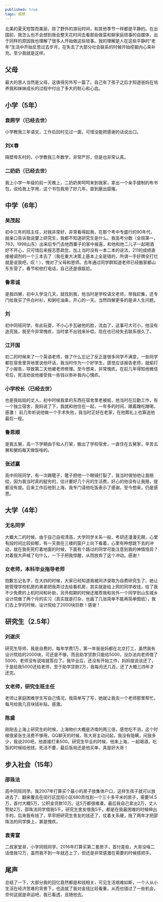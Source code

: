 ```yaml
---
published: true
tags: 感想
---
```


北美的夏天短暂而美丽，除了野外的游玩时间，和其他季节一样都是平静的。在出国前，我怎么也不会想到我会整天花时间去看那些做菜和聊家庭琐事的自媒体，出于同样的原因我也理解了很多人开始做这些琐事。我的理解是人在这些平静的“老年”生活中开始反思过去岁月，在失去了大部分社会联系的时候开始挖掘内心来补充。至少我就是这样。

## 父母

最大的恩人当然是父母，这值得另外写一篇了。自己有了孩子之后才知道爸妈在培养我和妹妹成长的过程中付出了多大的耐心和心血。

## 小学（5年）

### 袁照学（已经去世）

小学教我三年语文，工作后回村见过一面，可惜没能把感谢的话说出口。

### 刘X春

隔壁埠东村的，小学教我三年数学，非常严厉，但是也非常认真。

### 二奶奶（已经去世）

我上小学一年级的前一天晚上，二奶奶笑呵呵来到我家，拿出一个亲手缝制的布书包，说给我上学用，这个书包我用了好几年，直到磨出窟窿。

## 中学（6年）

### 吴茂起

初中三年的班主任，对我非常好，非常看得起我，在那个考中专盛行的90年代，就亲口告诉我说要上研究生，我都不知道研究生是什么。我高考分数（全班第一，763，1998山东）出来后专门去他西寨子的家中报喜，和他和他二儿子一起喝酒好不开心，只可惜后来报志愿疏忽，加上当时没有一本二本的说法，211的成绩直接被调剂的一个三本去了（我在重大决策上基本上全是错的，所谓一手好牌全打烂就是说我吧，叹！），愧对了父母和恩师。去年通过同学群知道老师已经搬家都山东东营了，春节和他打电话，自己还是很尴尬。

### 鲁思诚

是我四舅，初中入学没几天，就找到我，他当时是学校语文老师，带我赶集，还专门给我买了件白衬衫，和粥吃油条，开心的一天。当然四舅更多的是讲人生问题。

### 刘

初中同班同学，有此玩耍，不小心手瓦破他的脸，流血了，这事可大可小，他没有追究我，我至今非常愧疚，当时拿不出钱来补偿，现在也已经失去联系很久了。

### 江开国

初二的时候来了一个英语老师，做了什么忘记了反正是很多同学不满意，一些同学都在宿舍里背地里说他坏话，我当时作为一个好学生，感觉应该报告老师，就偷打了小报告，导致第二天他被老师修理。至今想来，非常愧疚。在前几年得知他微信号后，死活劝说他接受我一些钱以弥补我内心愧疚。

### 小学校长（已经去世）

也是我姑姑的丈人，初中时候我拿的东西在宿舍里老被偷，他当时在后勤工作，有一个独立宿舍，我妈说了下，我就和他住在一起，一年多的时间，跟着蹭吃蹭喝，感激！ 前几年听说他做一个手术失败，我当时正好在老家，在他葬礼上也算送他最后一程。

### 鲁思顺

是我五舅，高一下学期由于和人打架，搬出了学校宿舍，一直住在五舅家，辛苦五舅和舅妈每天做饭啥的。

### 张述赢

高中同班同学，有一次踢毽子，毽子把他一个眼镜打裂了，我当时很怕他让我赔偿，因为我当时真的挺穷的，估计要好几个月的生活费。好心的他没有让我赔，提都没有提。后来工作后他到上海，我专门请他吃饭表示了感谢。至今想来，仍是感恩。

## 大学（4年）

### 无名同学

大概大二的时候，由于自己自视清高，大学同学关系一般，考研还漫漫无期，心里有段时间比较抑郁，有一天我在三楼的窗户上向下看着，心里有种想跳下去的冲动，就在我死死盯着地面的时候，下面有个路过的同学可能注意到我的神情怪异？ 对着我大声喊了句什么，一下子把我惊醒，从而放弃了这个冲动。感谢！

### 女老师，本科毕业指导老师

抱歉忘记名字，在大四的时候，大家已经知道我被同济录取为自费研究生了。她让她管理学校机房的弟弟把我弄过去给看机房，其实就是给上网的同学收钱，给了我不少免费的上机时间和补助，另外假期的时候还推荐我和另外一个同学到山东城乡设计院做了两个月的实习（其实就是打杂，也画了几张简单不能再简单图纸），我们去上学的时候，设计院给了2000块巨款！感谢！

## 研究生（2.5年）

### 刘遂庆

研究生导师，我是自费的，每年学费1万，第一年我爸妈都在北京打工，虽然我有设计院给的2000块，可还是不够，而且助学贷款只能给5000，没办法向老师借了5000，老师没有说啥就答应了。我毕业后，还没有开始工作，妈妈就说该还了，于是给我5000还给老师，至于助学贷款2万，我每月还几百，还了大概三四年才还完。

### 女老师，研究生班主任

老师让家庭困难学生写自己情况，我简单写了写，她就让我去一个老师那里帮忙，每月给我几百块钱补贴，感激。

### 陈盛

刚刚去上海上研究生的时候，上海物价大概是济南的两三倍，感觉吃不消，这个时候很紧张生活费不够用，QQ聊天的时候，陈大哥主动问起，我没有隐瞒，问我多少，我说200吧，他直接打来500。研究生毕业的时候，他来上海，一起喝酒，吃饭的时候给他钱，死活不要，最后饭局还是他买单，真是好大哥！

## 步入社会（15年）

### 邵珠法

高中同班同学。我2007年打算买个最小的房子放集体户口，这样生孩子就可以放进去了，翻来覆去在闵行区昆阳小区680弄找到一个三十多平米的房子，需要14.5万，首付大概5万，公积金贷款10万。这5万都很难凑，最后我自己拿出2万，丈人赞助2万，邵珠法同学借我5千，研究生舍友借我5千。都是在我最困难的时候伸出手的。后来我有钱了，早早把研究生舍友的钱还了，仗着关系硬，拖了两年才把邵珠法的同学换上，甚是愧疚。

### 袁青富

二叔家堂哥，小学同班同学。2016年打算买第二套房子，首付差些，大哥没啥二话借我12万，虽然我不到一年就还上了，但还是非常感激在需要的时候搭把手。


## 尾声

总结了一下，大部分我的回忆竟然都是和钱相关，可见生活艰难如斯，一个人从小生活在经济苦难的背景下，也造就了我对金钱比较看重，从而也错过了一些机会，奈何这就是命运吧，我已看透，且随他去。
